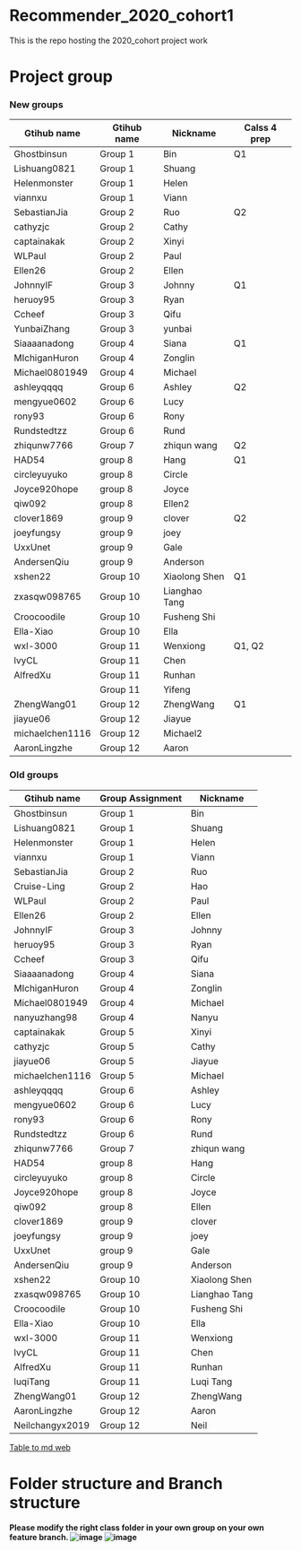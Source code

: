 # Recommender_2020_cohort1
This is the repo hosting the 2020_cohort project work

# Project group

### New groups
| Gtihub name     | Gtihub name | Nickname      | Calss 4 prep |
| --------------- | ----------- | ------------- | ------------ |
| Ghostbinsun     | Group 1     | Bin           | Q1           |
| Lishuang0821    | Group 1     | Shuang        |              |
| Helenmonster    | Group 1     | Helen         |              |
| viannxu         | Group 1     | Viann         |              |
| SebastianJia    | Group 2     | Ruo           | Q2           |
| cathyzjc        | Group 2     | Cathy         |              |
| captainakak     | Group 2     | Xinyi         |              |
| WLPaul          | Group 2     | Paul          |              |
| Ellen26         | Group 2     | Ellen         |              |
| JohnnyIF        | Group 3     | Johnny        | Q1           |
| heruoy95        | Group 3     | Ryan          |              |
| Ccheef          | Group 3     | Qifu          |              |
| YunbaiZhang     | Group 3     | yunbai        |              |
| Siaaaanadong    | Group 4     | Siana         | Q1           |
| MIchiganHuron   | Group 4     | Zonglin       |              |
| Michael0801949  | Group 4     | Michael       |              |
| ashleyqqqq      | Group 6     | Ashley        | Q2           |
| mengyue0602     | Group 6     | Lucy          |              |
| rony93          | Group 6     | Rony          |              |
| Rundstedtzz     | Group 6     | Rund          |              |
| zhiqunw7766     | Group 7     | zhiqun wang   | Q2           |
| HAD54           | group 8     | Hang          | Q1           |
| circleyuyuko    | group 8     | Circle        |              |
| Joyce920hope    | group 8     | Joyce         |              |
| qiw092          | group 8     | Ellen2        |              |
| clover1869      | group 9     | clover        | Q2           |
| joeyfungsy      | group 9     | joey          |              |
| UxxUnet         | group 9     | Gale          |              |
| AndersenQiu     | group 9     | Anderson      |              |
| xshen22         | Group 10    | Xiaolong Shen | Q1           |
| zxasqw098765    | Group 10    | Lianghao Tang |              |
| Croocoodile     | Group 10    | Fusheng Shi   |              |
| Ella-Xiao       | Group 10    | Ella          |              |
| wxl-3000        | Group 11    | Wenxiong      | Q1, Q2       |
| lvyCL           | Group 11    | Chen          |              |
| AlfredXu        | Group 11    | Runhan        |              |
|                 | Group 11    | Yifeng        |              |
| ZhengWang01     | Group 12    | ZhengWang     | Q1           |
| jiayue06        | Group 12    | Jiayue        |              |
| michaelchen1116 | Group 12    | Michael2      |              |
| AaronLingzhe    | Group 12    | Aaron         ||


### Old groups
| Gtihub name     | Group Assignment | Nickname      |
| --------------- | ---------------- | ------------- |
| Ghostbinsun     | Group 1          | Bin           |
| Lishuang0821    | Group 1          | Shuang        |
| Helenmonster    | Group 1          | Helen         |
| viannxu         | Group 1          | Viann         |
| SebastianJia    | Group 2          | Ruo           |
| Cruise-Ling     | Group 2          | Hao           |
| WLPaul          | Group 2          | Paul          |
| Ellen26         | Group 2          | Ellen         |
| JohnnyIF        | Group 3          | Johnny        |
| heruoy95        | Group 3          | Ryan          |
| Ccheef          | Group 3          | Qifu          |
| Siaaaanadong    | Group 4          | Siana         |
| MIchiganHuron   | Group 4          | Zonglin       |
| Michael0801949  | Group 4          | Michael       |
| nanyuzhang98    | Group 4          | Nanyu         |
| captainakak     | Group 5          | Xinyi         |
| cathyzjc        | Group 5          | Cathy         |
| jiayue06        | Group 5          | Jiayue        |
| michaelchen1116 | Group 5          | Michael       |
| ashleyqqqq      | Group 6          | Ashley        |
| mengyue0602     | Group 6          | Lucy          |
| rony93          | Group 6          | Rony          |
| Rundstedtzz     | Group 6          | Rund          |
| zhiqunw7766     | Group 7          | zhiqun wang   |
| HAD54           | group 8          | Hang          |
| circleyuyuko    | group 8          | Circle        |
| Joyce920hope    | group 8          | Joyce         |
| qiw092          | group 8          | Ellen         |
| clover1869      | group 9          | clover        |
| joeyfungsy      | group 9          | joey          |
| UxxUnet         | group 9          | Gale          |
| AndersenQiu     | group 9          | Anderson      |
| xshen22         | Group 10         | Xiaolong Shen |
| zxasqw098765    | Group 10         | Lianghao Tang |
| Croocoodile     | Group 10         | Fusheng Shi   |
| Ella-Xiao       | Group 10         | Ella          |
| wxl-3000        | Group 11         | Wenxiong      |
| lvyCL           | Group 11         | Chen          |
| AlfredXu        | Group 11         | Runhan        |
| luqiTang        | Group 11         | Luqi Tang     |
| ZhengWang01     | Group 12         | ZhengWang     |
| AaronLingzhe    | Group 12         | Aaron         |
| Neilchangyx2019 | Group 12         | Neil          |

[Table to md web](https://tabletomarkdown.com/convert-spreadsheet-to-markdown/)

# Folder structure and Branch structure
<B>Please modify the right class folder in your own group on your own feature branch. <B/>
![image](https://user-images.githubusercontent.com/66924446/85090246-40539e80-b1aa-11ea-9dba-e0af49573d39.png)
![image](https://user-images.githubusercontent.com/66924446/85090090-e226bb80-b1a9-11ea-85da-f8f066374baa.png)
